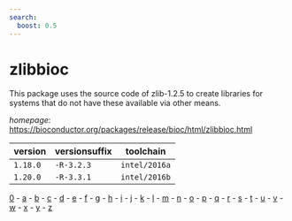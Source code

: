 ```yaml
---
search:
  boost: 0.5
---
```

# zlibbioc

This package uses the source code of zlib-1.2.5 to create libraries for systems that do not have  these available via other means.

*homepage*: <https://bioconductor.org/packages/release/bioc/html/zlibbioc.html>

version | versionsuffix | toolchain
--------|---------------|----------
``1.18.0`` | ``-R-3.2.3`` | ``intel/2016a``
``1.20.0`` | ``-R-3.3.1`` | ``intel/2016b``

[0](../0/index.md) - [a](../a/index.md) - [b](../b/index.md) - [c](../c/index.md) - [d](../d/index.md) - [e](../e/index.md) - [f](../f/index.md) - [g](../g/index.md) - [h](../h/index.md) - [i](../i/index.md) - [j](../j/index.md) - [k](../k/index.md) - [l](../l/index.md) - [m](../m/index.md) - [n](../n/index.md) - [o](../o/index.md) - [p](../p/index.md) - [q](../q/index.md) - [r](../r/index.md) - [s](../s/index.md) - [t](../t/index.md) - [u](../u/index.md) - [v](../v/index.md) - [w](../w/index.md) - [x](../x/index.md) - [y](../y/index.md) - [z](../z/index.md)

